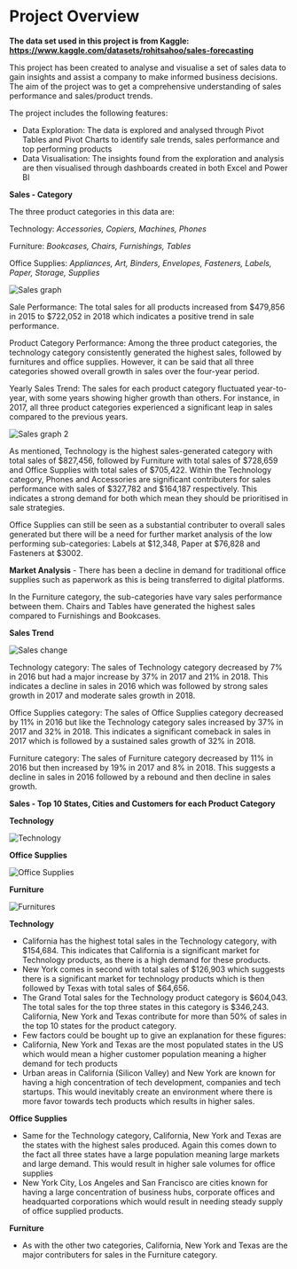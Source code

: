 # Project Overview
**The data set used in this project is from Kaggle: https://www.kaggle.com/datasets/rohitsahoo/sales-forecasting**

This project has been created to analyse and visualise a set of sales data to gain insights and assist a company to make informed business decisions. The aim of the project was to get a comprehensive understanding of sales performance and sales/product trends.

The project includes the following features:

- Data Exploration: The data is explored and analysed through Pivot Tables and Pivot Charts to identify sale trends, sales performance and top performing products
- Data Visualisation: The insights found from the exploration and analysis are then visualised through dashboards created in both Excel and Power BI

**Sales - Category**

The three product categories in this data are:

Technology: *Accessories, Copiers, Machines, Phones*

Furniture: *Bookcases, Chairs, Furnishings, Tables*

Office Supplies: *Appliances, Art, Binders, Envelopes, Fasteners, Labels, Paper, Storage, Supplies*

![Sales graph](https://user-images.githubusercontent.com/129470579/231314079-7d209385-f675-41b7-97c2-acb5cff91924.png)

Sale Performance: The total sales for all products increased from $479,856 in 2015 to $722,052 in 2018 which indicates a positive trend in sale performance. 

Product Category Performance: Among the three product categories, the technology category consistently generated the highest sales, followed by furnitures and office supplies. However, it can be said that all three categories showed overall growth in sales over the four-year period.

Yearly Sales Trend: The sales for each product category fluctuated year-to-year, with some years showing higher growth than others. For instance, in 2017, all three product categories experienced a significant leap in sales compared to the previous years.

![Sales graph 2](https://user-images.githubusercontent.com/129470579/231314896-1dca6792-9fbf-41ad-97d0-92071f4ebd32.png)

As mentioned, Technology is the highest sales-generated category with total sales of $827,456, followed by Furniture with total sales of $728,659 and Office Supplies with total sales of $705,422. Within the Technology category, Phones and Accessories are significant contributers for sales performance with sales of $327,782 and $164,187 respectively. This indicates a strong demand for both which mean they should be prioritised in sale strategies.

Office Supplies can still be seen as a substantial contributer to overall sales generated but there will be a need for further market analysis of the low performing sub-categories: Labels at $12,348, Paper at $76,828 and Fasteners at $3002. 

**Market Analysis** - There has been a decline in demand for traditional office supplies such as paperwork as this is being transferred to digital platforms.

In the Furniture category, the sub-categories have vary sales performance between them. Chairs and Tables have generated the highest sales compared to Furnishings and Bookcases. 

**Sales Trend**

![Sales change](https://user-images.githubusercontent.com/129470579/231318491-156bc23a-8489-4c07-b825-1dc2427206b7.png)

Technology category: The sales of Technology category decreased by 7% in 2016 but had a major increase by 37% in 2017 and 21% in 2018. This indicates a decline in sales in 2016 which was  followed by strong sales growth in 2017 and moderate sales growth in 2018.

Office Supplies category: The sales of Office Supplies category decreased by 11% in 2016 but like the Technology category sales increased by 37% in 2017 and 32% in 2018. This indicates a significant comeback in sales in 2017 which is followed by a sustained sales growth of 32% in 2018.

Furniture category: The sales of Furniture category decreased by 11% in 2016 but then increased by 19% in 2017 and 8% in 2018. This suggests a decline in sales in 2016 followed by a rebound and then decline in sales growth.

**Sales - Top 10 States, Cities and Customers for each Product Category**

**Technology**

![Technology](https://user-images.githubusercontent.com/129470579/231320818-0fed5b4a-9c79-415b-a277-c377cfb0c3df.png)

**Office Supplies**

![Office Supplies](https://user-images.githubusercontent.com/129470579/231321360-b668655b-2b9a-4232-bad7-2ccce4f2270d.png)

**Furniture**

![Furnitures](https://user-images.githubusercontent.com/129470579/231321473-6b258fa5-7d66-48cb-9b1f-782144681337.png)

**Technology**

- California has the highest total sales in the Technology category, with $154,684. This indicates that California is a significant market for Technology products, as there is a high demand for these products.
- New York comes in second with total sales of $126,903 which suggests there is a significant market for technology products which is then followed by Texas with total sales of $64,656.
- The Grand Total sales for the Technology product category is $604,043. The total sales for the top three states in this category is $346,243. California, New York and Texas contribute for more than 50% of sales in the top 10 states for the product category.
- Few factors could be bought up to give an explanation for these figures:
- California, New York and Texas are the most populated states in the US which would mean a higher customer population meaning a higher demand for tech products
- Urban areas in California (Silicon Valley) and New York are known for having a high concentration of tech development, companies and tech startups. This would inevitably create an environment where there is more favor towards tech products which results in higher sales.

**Office Supplies**

- Same for the Technology category, California, New York and Texas are the states with the highest sales produced. Again this comes down to the fact all three states have a large population meaning large markets and large demand. This would result in higher sale volumes for office supplies
- New York City, Los Angeles and San Francisco are cities known for having a large concentration of business hubs, corporate offices and headquarted corporations which would result in needing steady supply of office supplied products.

**Furniture**

- As with the other two categories, California, New York and Texas are the major contributers for sales in the Furniture category.
